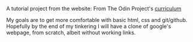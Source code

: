 A tutorial project from the website:
From The Odin Project's [curriculum](http://www.theodinproject.com/web-development-101/html-css)

My goals are to get more comfortable with basic html, css and git/github.
Hopefully by the end of my tinkering I will have a clone of google's webpage, from scratch, albeit without working links.
